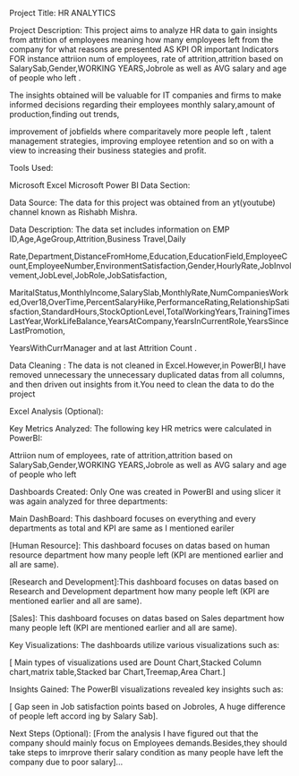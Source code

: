 Project Title: HR ANALYTICS

Project Description: This project aims to analyze HR data to gain insights from attrition of employees meaning how many employees left from the company for what reasons are presented AS KPI OR important Indicators FOR instance attriion num of employees,
rate of attrition,attrition based on SalarySab,Gender,WORKING YEARS,Jobrole as well as AVG salary and age of people who left .

The insights obtained will be valuable for IT companies and firms  to make informed decisions regarding their employees monthly salary,amount of production,finding out trends, 

improvement of jobfields where comparitavely more people left ,  talent management strategies, improving employee retention and so on with a view to increasing their business stategies and profit.

Tools Used:

Microsoft Excel
Microsoft Power BI
Data Section:

Data Source: The data for this project was obtained from an yt(youtube) channel known as Rishabh Mishra.

Data Description: The data set includes information on EMP ID,Age,AgeGroup,Attrition,Business Travel,Daily 

Rate,Department,DistanceFromHome,Education,EducationField,EmployeeCount,EmployeeNumber,EnvironmentSatisfaction,Gender,HourlyRate,JobInvolvement,JobLevel,JobRole,JobSatisfaction, 

MaritalStatus,MonthlyIncome,SalarySlab,MonthlyRate,NumCompaniesWorked,Over18,OverTime,PercentSalaryHike,PerformanceRating,RelationshipSatisfaction,StandardHours,StockOptionLevel,TotalWorkingYears,TrainingTimesLastYear,WorkLifeBalance,YearsAtCompany,YearsInCurrentRole,YearsSinceLastPromotion,

YearsWithCurrManager and at last Attrition Count .

Data Cleaning : The data is not cleaned in Excel.However,in PowerBI,I have removed  unnecessary  the unnecessary duplicated datas from all columns, and then driven out insights from it.You need to clean the data to do the project

Excel Analysis (Optional):

Key Metrics Analyzed: The following key HR metrics were calculated in PowerBI:

Attriion num of employees, rate of attrition,attrition based on SalarySab,Gender,WORKING YEARS,Jobrole as well as AVG salary and age of people who left 


Dashboards Created: Only One was created in PowerBI and using slicer it was again analyzed for three departments:

  Main DashBoard: This dashboard focuses on everything and every departments as total and KPI are same as I mentioned eariler
  
[Human Resource]: This dashboard focuses on datas based on human resource department  how many people left (KPI are mentioned earlier and all are same).

[Research and Development]:This dashboard focuses on datas based on Research and Development department how many people left (KPI are mentioned earlier and all are same).

[Sales]: This dashboard  focuses on datas based on Sales department how many people left (KPI are mentioned earlier and all are same).

Key Visualizations: The dashboards utilize various visualizations such as:

[ Main types of visualizations used are Dount Chart,Stacked Column chart,matrix table,Stacked bar Chart,Treemap,Area Chart.]

Insights Gained: The PowerBI visualizations revealed key insights such as:

[ Gap seen in Job satisfaction points based on Jobroles, A huge difference of people left accord
ing by  Salary Sab].

Next Steps (Optional):
[From the analysis I have figured out that the company should mainly focus on Employees demands.Besides,they should take steps to imrprove therir salary condition as many people have left the company due to poor salary]...

